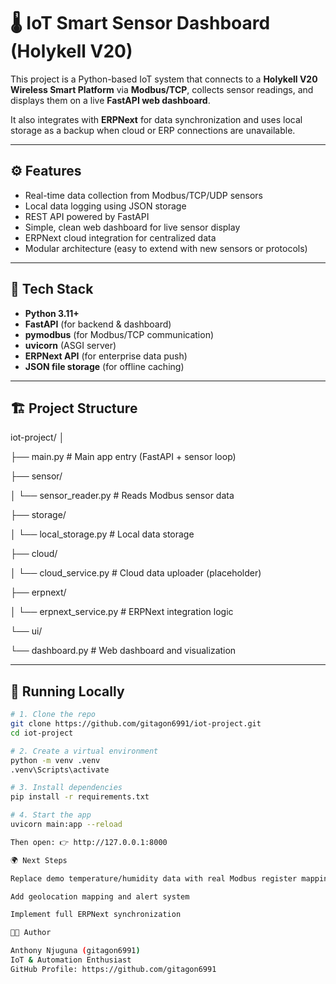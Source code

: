 # 🌡 IoT Smart Sensor Dashboard (Holykell V20)

This project is a Python-based IoT system that connects to a **Holykell V20 Wireless Smart Platform** via **Modbus/TCP**, collects sensor readings, and displays them on a live **FastAPI web dashboard**.  

It also integrates with **ERPNext** for data synchronization and uses local storage as a backup when cloud or ERP connections are unavailable.

---

## ⚙️ Features

- Real-time data collection from Modbus/TCP/UDP sensors  
- Local data logging using JSON storage  
- REST API powered by FastAPI  
- Simple, clean web dashboard for live sensor display  
- ERPNext cloud integration for centralized data  
- Modular architecture (easy to extend with new sensors or protocols)

---

## 🧠 Tech Stack

- **Python 3.11+**
- **FastAPI** (for backend & dashboard)
- **pymodbus** (for Modbus/TCP communication)
- **uvicorn** (ASGI server)
- **ERPNext API** (for enterprise data push)
- **JSON file storage** (for offline caching)

---

## 🏗️ Project Structure

iot-project/
│

├── main.py # Main app entry (FastAPI + sensor loop)

├── sensor/

│ └── sensor_reader.py # Reads Modbus sensor data

├── storage/

│ └── local_storage.py # Local data storage

├── cloud/

│ └── cloud_service.py # Cloud data uploader (placeholder)

├── erpnext/

│ └── erpnext_service.py # ERPNext integration logic

└── ui/

└── dashboard.py # Web dashboard and visualization

---

## 🚀 Running Locally

```bash
# 1. Clone the repo
git clone https://github.com/gitagon6991/iot-project.git
cd iot-project

# 2. Create a virtual environment
python -m venv .venv
.venv\Scripts\activate

# 3. Install dependencies
pip install -r requirements.txt

# 4. Start the app
uvicorn main:app --reload

Then open: 👉 http://127.0.0.1:8000

🌍 Next Steps

Replace demo temperature/humidity data with real Modbus register mappings

Add geolocation mapping and alert system

Implement full ERPNext synchronization

🧑‍💻 Author

Anthony Njuguna (gitagon6991)
IoT & Automation Enthusiast
GitHub Profile: https://github.com/gitagon6991
